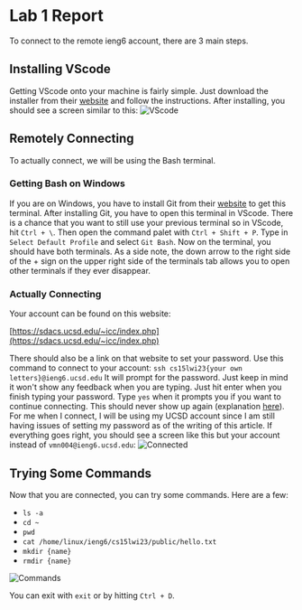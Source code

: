 
# Lab 1 Report
To connect to the remote ieng6 account, there are 3 main steps.
## Installing VScode
Getting VScode onto your machine is fairly simple. Just download the installer from their [website](https://code.visualstudio.com/) and follow the instructions.
After installing, you should see a screen similar to this:
![VScode](https://drive.google.com/uc?export=view&id=15cWfF2-iYD-AlOu3mg2itCsmFGJ7PDK1)
## Remotely Connecting
To actually connect, we will be using the Bash terminal.
### Getting Bash on Windows
If you are on Windows, you have to install Git from their [website](https://gitforwindows.org/) to get this terminal. After installing Git, you have to open this terminal in VScode. There is a chance that you want to still use your previous terminal so in VScode, hit `Ctrl + \`. Then open the command palet with `Ctrl + Shift + P`. Type in `Select Default Profile` and select `Git Bash`. Now on the terminal, you should have both terminals. As a side note, the down arrow to the right side of the + sign on the upper right side of the terminals tab allows you to open other terminals if they ever disappear. 
### Actually Connecting
Your account can be found on this website:

[https://sdacs.ucsd.edu/~icc/index.php](https://sdacs.ucsd.edu/~icc/index.php)

There should also be a link on that website to set your password. Use this command to connect to your account:
`ssh cs15lwi23{your own letters}@ieng6.ucsd.edu`
It will prompt for the password. Just keep in mind it won't show any feedback when you are typing. Just hit enter when you finish typing your password. Type `yes` when it prompts you if you want to continue connecting. This should never show up again (explanation [here](https://superuser.com/questions/421074/ssh-the-authenticity-of-host-host-cant-be-established/421084#421084)). For me when I connect, I will be using my UCSD account since I am still having issues of setting my password as of the writing of this article.
If everything goes right, you should see a screen like this but your account instead of `vmn004@ieng6.ucsd.edu`:
![Connected](https://drive.google.com/uc?export=view&id=1t6goYyjYodHp1kbO1YKCPwkhzTr5iza_)
## Trying Some Commands
Now that you are connected, you can try some commands. Here are a few:
-   `ls -a`
-   `cd ~`
-   `pwd`
-   `cat /home/linux/ieng6/cs15lwi23/public/hello.txt`
-   `mkdir {name}`
-   `rmdir {name}`

![Commands](https://drive.google.com/uc?export=view&id=1Q7lkLnPCpX_OSXe3pYViZmru3UVhoD47)

You can exit with `exit` or by hitting `Ctrl + D`.

